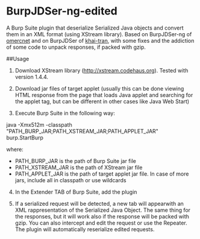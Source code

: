 # BurpJDSer-ng-edited

A Burp Suite plugin that deserialize Serialized Java objects and convert them in an XML format (using XStream library). Based on BurpJDSer-ng of [omercnet](https://github.com/omercnet/BurpJDSer-ng) and on BurpJDSer of [khai-tran](https://github.com/khai-tran/BurpJDSer), with some fixes and the addiction of some code to unpack responses, if packed with gzip.

##Usage

1) Download XStream library (http://xstream.codehaus.org). Tested with version 1.4.4.

2) Download jar files of target applet (usually this can be done viewing HTML response from the page that loads Java applet and searching for the applet tag, but can be different in other cases like Java Web Start)

3) Execute Burp Suite in the following way:

java -Xmx512m -classpath "PATH_BURP_JAR;PATH_XSTREAM_JAR;PATH_APPLET_JAR" burp.StartBurp

where:
* PATH_BURP_JAR is the path of Burp Suite jar file
* PATH_XSTREAM_JAR is the path of XStream jar file
* PATH_APPLET_JAR is the path of target applet jar file. In case of more jars, include all in classpath or use wildcards

4) In the Extender TAB of Burp Suite, add the plugin

5) If a serialized request will be detected, a new tab will appearwith an XML rappresentation of the Serialized Java Object. The same thing for the responses, but it will work also if the response will be packed with gzip. You can also intercept and edit the request or use the Repeater. The plugin will automatically reserialize edited requests.
